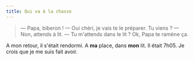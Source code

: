 ```yaml
---
title: Qui va à la chasse
---
```


> — Papa, biberon ! 
> — Oui chéri, je vais te le préparer. Tu viens ? 
> — Non, attends à lit. 
> — Tu m'attends dans le lit ? Ok, Papa te ramène ça.

A mon retour, il s'était rendormi. A **ma** place, dans **mon** lit. Il était 7h05. Je crois que je me suis fait avoir.
